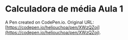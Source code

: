 # Calculadora de média Aula 1

A Pen created on CodePen.io. Original URL: [https://codepen.io/heliouchoa/pen/XWzQZoj](https://codepen.io/heliouchoa/pen/XWzQZoj).


